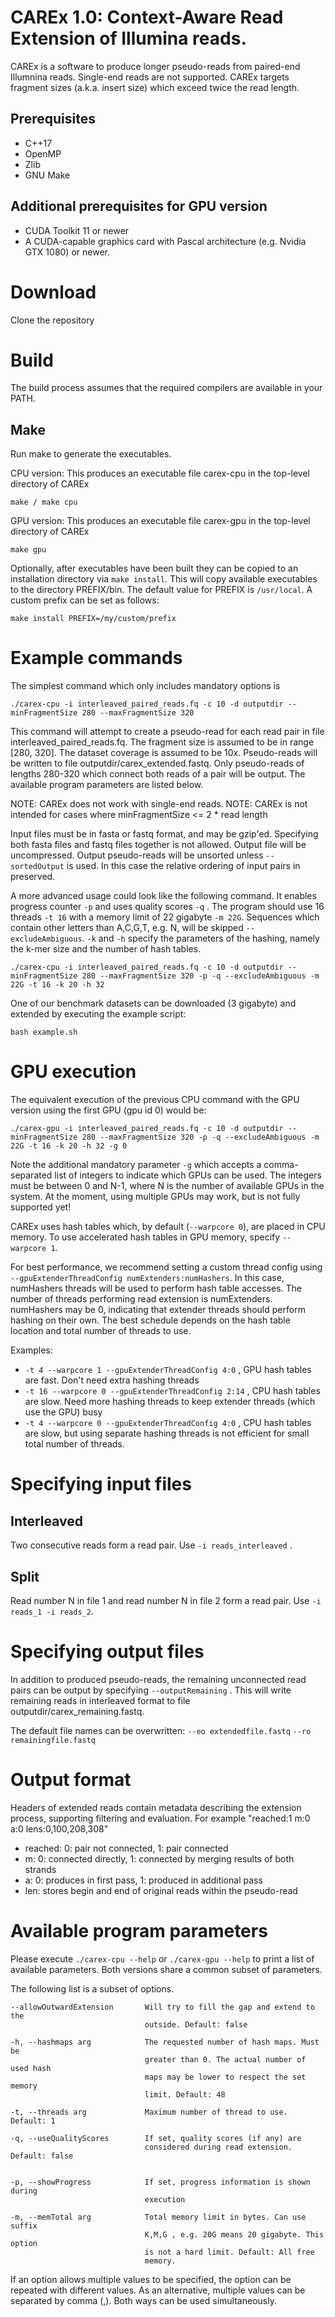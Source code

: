 # CAREx 1.0: Context-Aware Read Extension of Illumina reads.

CAREx is a software to produce longer pseudo-reads from paired-end Illumnina reads. Single-end reads are not supported.
CAREx targets fragment sizes (a.k.a. insert size) which exceed twice the read length.


## Prerequisites
* C++17 
* OpenMP
* Zlib
* GNU Make

## Additional prerequisites for GPU version
* CUDA Toolkit 11 or newer
* A CUDA-capable graphics card with Pascal architecture (e.g. Nvidia GTX 1080) or newer.

# Download
Clone the repository


# Build
The build process assumes that the required compilers are available in your PATH.

## Make
Run make to generate the executables.

CPU version: This produces an executable file carex-cpu in the top-level directory of CAREx
```
make / make cpu
```

GPU version: This produces an executable file carex-gpu in the top-level directory of CAREx
```
make gpu
```

Optionally, after executables have been built they can be copied to an installation directory via `make install`.
This will copy available executables to the directory PREFIX/bin. The default value for PREFIX is `/usr/local`.
A custom prefix can be set as follows:

```
make install PREFIX=/my/custom/prefix
```



# Example commands
The simplest command which only includes mandatory options is

```
./carex-cpu -i interleaved_paired_reads.fq -c 10 -d outputdir --minFragmentSize 280 --maxFragmentSize 320
```

This command will attempt to create a pseudo-read for each read pair in file interleaved_paired_reads.fq. The fragment size is assumed to be in range [280, 320]. 
The dataset coverage is assumed to be 10x. Pseudo-reads will be written to file outputdir/carex_extended.fastq. Only pseudo-reads of lengths 280-320 which connect both reads of a pair will be output. 
The available program parameters are listed below.

NOTE: CAREx does not work with single-end reads.
NOTE: CAREx is not intended for cases where minFragmentSize <= 2 * read length

Input files must be in fasta or fastq format, and may be gzip'ed. Specifying both fasta files and fastq files together is not allowed.
Output file will be uncompressed. Output pseudo-reads will be unsorted unless `--sortedOutput` is used. In this case the relative ordering of input pairs in preserved.

A more advanced usage could look like the following command. It enables progress counter `-p` and uses quality scores `-q` . The program should use 16 threads `-t 16` with a memory limit of 22 gigabyte `-m 22G`. Sequences which contain other letters than A,C,G,T, e.g. N, will be skipped `--excludeAmbiguous`. `-k` and `-h` specify the parameters of the hashing, namely the k-mer size and the number of hash tables.


```
./carex-cpu -i interleaved_paired_reads.fq -c 10 -d outputdir --minFragmentSize 280 --maxFragmentSize 320 -p -q --excludeAmbiguous -m 22G -t 16 -k 20 -h 32 
```

One of our benchmark datasets can be downloaded (3 gigabyte) and extended by executing the example script: 
```
bash example.sh
```

# GPU execution
The equivalent execution of the previous CPU command with the GPU version using the first GPU (gpu id 0) would be:

```
./carex-gpu -i interleaved_paired_reads.fq -c 10 -d outputdir --minFragmentSize 280 --maxFragmentSize 320 -p -q --excludeAmbiguous -m 22G -t 16 -k 20 -h 32 -g 0
```
Note the additional mandatory parameter `-g` which accepts a comma-separated list of integers to indicate which GPUs can be used. The integers must be between 0 and N-1, where N is the number of available GPUs in the system. At the moment, using multiple GPUs may work, but is not fully supported yet!

CAREx uses hash tables which, by default (`--warpcore 0`), are placed in CPU memory. To use accelerated hash tables in GPU memory, specify `--warpcore 1`. 

For best performance, we recommend setting a custom thread config using `--gpuExtenderThreadConfig numExtenders:numHashers`.  In this case, numHashers threads will be used to perform hash table accesses. The number of threads performing read extension is numExtenders. numHashers may be 0, indicating that extender threads should perform hashing on their own.
The best schedule depends on the hash table location and total number of threads to use.

Examples:
* `-t 4 --warpcore 1 --gpuExtenderThreadConfig 4:0` , GPU hash tables are fast. Don't need extra hashing threads
* `-t 16 --warpcore 0 --gpuExtenderThreadConfig 2:14` , CPU hash tables are slow. Need more hashing threads to keep extender threads (which use the GPU) busy
* `-t 4 --warpcore 0 --gpuExtenderThreadConfig 4:0` , CPU hash tables are slow, but using separate hashing threads is not efficient for small total number of threads.


 




# Specifying input files
## Interleaved
Two consecutive reads form a read pair. Use `-i reads_interleaved` .

## Split
Read number N in file 1 and read number N in file 2 form a read pair. Use `-i reads_1 -i reads_2`.


# Specifying output files
In addition to produced pseudo-reads, the remaining unconnected read pairs can be output by specifying `--outputRemaining` . This will write remaining reads in interleaved format to file outputdir/carex_remaining.fastq.

The default file names can be overwritten: `--eo extendedfile.fastq` `--ro remainingfile.fastq` 

# Output format
Headers of extended reads contain metadata describing the extension process, supporting filtering and evaluation. For example "reached:1 m:0 a:0 lens:0,100,208,308"

* reached: 0: pair not connected, 1: pair connected
* m: 0: connected directly, 1: connected by merging results of both strands
* a: 0: produces in first pass, 1: produced in additional pass
* len: stores begin and end of original reads within the pseudo-read


# Available program parameters
Please execute `./carex-cpu --help` or `./carex-gpu --help` to print a list of available parameters. Both versions share a common subset of parameters.

The following list is a subset of options.

```
--allowOutwardExtension       Will try to fill the gap and extend to the
                              outside. Default: false

-h, --hashmaps arg            The requested number of hash maps. Must be
                              greater than 0. The actual number of used hash
                              maps may be lower to respect the set memory
                              limit. Default: 48

-t, --threads arg             Maximum number of thread to use. Default: 1

-q, --useQualityScores        If set, quality scores (if any) are
                              considered during read extension. Default: false


-p, --showProgress            If set, progress information is shown during
                              execution

-m, --memTotal arg            Total memory limit in bytes. Can use suffix
                              K,M,G , e.g. 20G means 20 gigabyte. This option
                              is not a hard limit. Default: All free
                              memory.
```

If an option allows multiple values to be specified, the option can be repeated with different values.
As an alternative, multiple values can be separated by comma (,). Both ways can be used simultaneously.





